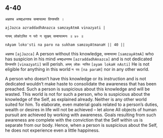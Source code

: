 ## 4-40


```shloka-sa
अज्ञश्च अश्रद्दधानश्च सम्शयात्मा विनश्यति ।
```
```shloka-sa-hk
ajJazca azraddadhAnazca samzayAtmA vinazyati |
```
```shloka-sa
नायम् लोकोऽस्ति न परो न सुखम् सम्शयात्मनः ॥ ४० ॥
```
```shloka-sa-hk
nAyam loko'sti na paro na sukham samzayAtmanaH || 40 ||
```

`अज्ञश्च` `[ajJazca]` A person without this knowledge, `सम्शयात्मा` `[samzayAtmA]` who has suspicion in his mind `अश्रद्दधानश्च` `[azraddadhAnazca]` and is not dedicated `विनश्यति` `[vinazyati]` will perish. `अयम् लोकः नास्ति` `[ayam lokaH nAsti]` He is not eligible for anything in this world `न परः` `[na paraH]` nor in any other world.

A person who doesn’t have this knowledge or its instruction and is not dedicated wouldn’t make haste to consolidate the awareness that has been preached. Such a person is suspicious about this knowledge and will be wasted. This world is not for such a person, who is suspicious about the knowledge of the Self, as explained already. Neither is any other world suited for him. To elaborate, even material goals related to a person’s duties, wealth or desires in life will not be achieved – let alone 
All objects of human pursuit are achieved by working with awareness. Goals resulting from such awareness are complete with the conviction that the Self within us is separate from our body. Hence, when a person is suspicious about the Self, he does not experience even a little happiness.

